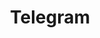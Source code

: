 ---
title: Telegram
crosslinks:
- TelegramThemes
- autotldr
- Android
- privacy
- androidapps
- titlegore
- telegramthemes
- furry
- millionairemakers
- signal
- artificial
- hardwareswap
- tasker
---